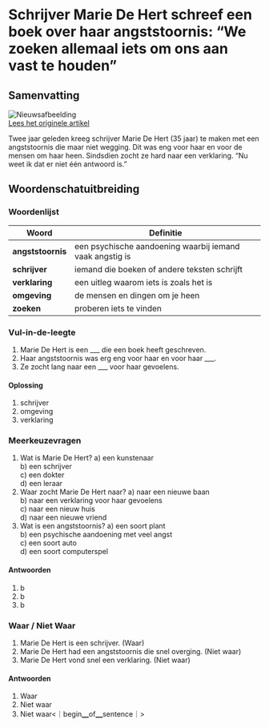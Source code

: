 # Schrijver Marie De Hert schreef een boek over haar angststoornis: “We zoeken allemaal iets om ons aan vast te houden”

## Samenvatting

![Nieuwsafbeelding](https://prod-img.standaard.be/public/nieuws/e397pf-mariedehert028.jpg/alternates/BASE_SIXTEEN_NINE/MarieDeHert028.jpg)   
[Lees het originele artikel](https://www.standaard.be/binnenland/regisseur-marie-de-hert-schreef-een-boek-over-haar-angststoornis-we-zijn-allemaal-op-zoek-naar-iets-om-ons-aan-vast-te-houden/97109266.html)

Twee jaar geleden kreeg schrijver Marie De Hert (35 jaar) te maken met een angststoornis die maar niet wegging. Dit was eng voor haar en voor de mensen om haar heen. Sindsdien zocht ze hard naar een verklaring. “Nu weet ik dat er niet één antwoord is.”

## Woordenschatuitbreiding

### Woordenlijst

| Woord | Definitie |
|-------|-----------|
| **angststoornis** | een psychische aandoening waarbij iemand vaak angstig is |
| **schrijver** | iemand die boeken of andere teksten schrijft |
| **verklaring** | een uitleg waarom iets is zoals het is |
| **omgeving** | de mensen en dingen om je heen |
| **zoeken** | proberen iets te vinden |

### Vul-in-de-leegte
1. Marie De Hert is een ___ die een boek heeft geschreven.
2. Haar angststoornis was erg eng voor haar en voor haar ___.
3. Ze zocht lang naar een ___ voor haar gevoelens.
#### Oplossing
1. schrijver
2. omgeving
3. verklaring

### Meerkeuzevragen
1. Wat is Marie De Hert?
   a) een kunstenaar  
   b) een schrijver  
   c) een dokter  
   d) een leraar  
2. Waar zocht Marie De Hert naar?
   a) naar een nieuwe baan  
   b) naar een verklaring voor haar gevoelens  
   c) naar een nieuw huis  
   d) naar een nieuwe vriend  
3. Wat is een angststoornis?
   a) een soort plant  
   b) een psychische aandoening met veel angst  
   c) een soort auto  
   d) een soort computerspel  
#### Antwoorden
1. b
2. b
3. b

### Waar / Niet Waar
1. Marie De Hert is een schrijver. (Waar)
2. Marie De Hert had een angststoornis die snel overging. (Niet waar)
3. Marie De Hert vond snel een verklaring. (Niet waar)
#### Antwoorden
1. Waar
2. Niet waar
3. Niet waar<｜begin▁of▁sentence｜>